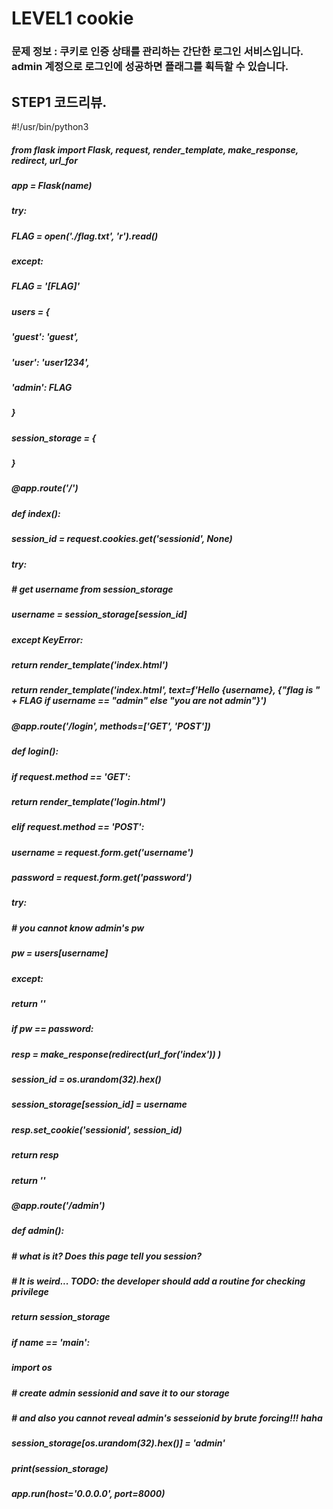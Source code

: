 # LEVEL1 cookie
### 문제 정보 : 쿠키로 인증 상태를 관리하는 간단한 로그인 서비스입니다. admin 계정으로 로그인에 성공하면 플래그를 획득할 수 있습니다.

## STEP1 코드리뷰.
#!/usr/bin/python3
##### from flask import Flask, request, render_template, make_response, redirect, url_for

##### app = Flask(__name__)

##### try:
#####     FLAG = open('./flag.txt', 'r').read()
##### except:
#####     FLAG = '[**FLAG**]'

##### users = {
#####     'guest': 'guest',
#####     'user': 'user1234',
#####     'admin': FLAG
##### }
 
##### session_storage = {
##### }


##### @app.route('/')
##### def index():
#####     session_id = request.cookies.get('sessionid', None)
#####     try:
#####         # get username from session_storage 
#####         username = session_storage[session_id]
#####     except KeyError:
#####         return render_template('index.html')

#####     return render_template('index.html', text=f'Hello {username}, {"flag is " + FLAG if username == "admin" else "you are not admin"}')


##### @app.route('/login', methods=['GET', 'POST'])
##### def login():
#####     if request.method == 'GET':
#####         return render_template('login.html')
#####     elif request.method == 'POST':
#####         username = request.form.get('username')
#####         password = request.form.get('password')
#####         try:
#####             # you cannot know admin's pw 
#####             pw = users[username]
#####         except:
#####             return '<script>alert("not found user");history.go(-1);</script>'
#####        if pw == password:
#####            resp = make_response(redirect(url_for('index')) )
#####            session_id = os.urandom(32).hex()
#####             session_storage[session_id] = username
#####             resp.set_cookie('sessionid', session_id)
#####             return resp 
#####         return '<script>alert("wrong password");history.go(-1);</script>'


##### @app.route('/admin')
##### def admin():
#####     # what is it? Does this page tell you session? 
#####     # It is weird... TODO: the developer should add a routine for checking privilege 
#####     return session_storage


##### if __name__ == '__main__':
#####     import os
#####     # create admin sessionid and save it to our storage
#####     # and also you cannot reveal admin's sesseionid by brute forcing!!! haha
#####     session_storage[os.urandom(32).hex()] = 'admin'
#####     print(session_storage)
#####     app.run(host='0.0.0.0', port=8000)

